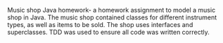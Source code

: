 Music shop Java homework- a homework assignment to model a music shop in Java. The music shop contained classes for different instrument types, as well as items to be sold. The shop uses interfaces and superclasses. TDD was used to ensure all code was written correctly. 
